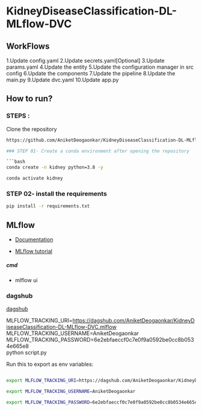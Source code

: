 
# KidneyDiseaseClassification-DL-MLflow-DVC

## WorkFlows

1.Update config.yaml
2.Update secrets.yaml[Optional]
3.Update params.yaml
4.Update the entity
5.Update the configuration manager in  src config
6.Update the components
7.Update the pipeline
8.Update the main.py
9.Update dvc.yaml
10.Update app.py

## How to run?

### STEPS :

Clone the repository

```bash
https://github.com/AniketDeogaonkar/KidneyDiseaseClassification-DL-MLflow-DVC.git```

### STEP 01- Create a conda environment after opening the repository

```bash
conda create -n kidney python=3.8 -y
```

```bash
conda activate kidney
```

### STEP 02- install the requirements

```bash
pip install -r requirements.txt
```




## MLflow

- [Documentation](https://mlflow.org/docs/latest/index.html)

- [MLflow tutorial](https://youtu.be/qdcHHrsXA48?si=bD5vDS60akNphkem)

##### cmd

- mlflow ui

### dagshub

[dagshub](https://dagshub.com/)

MLFLOW_TRACKING_URI=<https://dagshub.com/AniketDeogaonkar/KidneyDiseaseClassification-DL-MLflow-DVC.mlflow> \
MLFLOW_TRACKING_USERNAME=AniketDeogaonkar \
MLFLOW_TRACKING_PASSWORD=6e2ebfaeccf0c7e0f9a0592be0cc8b0534e665e8 \
python script.py

Run this to export as env variables:

```bash

export MLFLOW_TRACKING_URI=https://dagshub.com/AniketDeogaonkar/KidneyDiseaseClassification-DL-MLflow-DVC.mlflow

export MLFLOW_TRACKING_USERNAME=AniketDeogaonkar 

export MLFLOW_TRACKING_PASSWORD=6e2ebfaeccf0c7e0f9a0592be0cc8b0534e665e8

```

